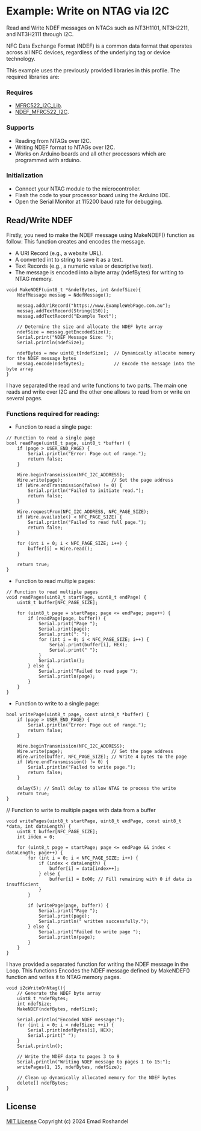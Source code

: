 # Example: Write on NTAG via I2C

Read and Write NDEF messages on NTAGs such as NT3H1101, NT3H2211, and NT3H2111 through I2C. 

NFC Data Exchange Format (NDEF) is a common data format that operates across all NFC devices, regardless of the underlying tag or device technology.

This example uses the previously provided libraries in this profile. The required libraries are: 
### Requires
- [MFRC522_I2C_Lib](https://github.com/emadroshandel/MFRC522_I2C_Lib).
- [NDEF_MFRC522_I2C](https://github.com/emadroshandel/NDEF_MFRC522_I2C.git).

### Supports

- Reading from NTAGs over I2C.
- Writing NDEF format to NTAGs over I2C.
- Works on Arduino boards and all other processors which are programmed with arduino. 

### Initialization
- Connect your NTAG module to the microcontroller.
- Flash the code to your processor board using the Arduino IDE.
- Open the Serial Monitor at 115200 baud rate for debugging.

## Read/Write NDEF
Firstly, you need to make the NDEF message using MakeNDEF() function as follow:
This function creates and encodes the message. 
- A URI Record (e.g., a website URL).
- A converted int to string to save it as a text. 
- Text Records (e.g., a numeric value or descriptive text).
- The message is encoded into a byte array (ndefBytes) for writing to NTAG memory.
```
void MakeNDEF(uint8_t *&ndefBytes, int &ndefSize){
    NdefMessage messag = NdefMessage();

    messag.addUriRecord("https://www.ExampleWebPage.com.au");
    messag.addTextRecord(String(150));
    messag.addTextRecord("Example Text");

    // Determine the size and allocate the NDEF byte array
    ndefSize = messag.getEncodedSize();
    Serial.print("NDEF Message Size: ");
    Serial.println(ndefSize);

    ndefBytes = new uint8_t[ndefSize];  // Dynamically allocate memory for the NDEF message bytes
    messag.encode(ndefBytes);           // Encode the message into the byte array
}
```
I have separated the read and write functions to two parts. The main one reads and write over I2C and the other one allows to read from or write on several pages.

### Functions required for reading:
- Function to read a single page:
```
// Function to read a single page
bool readPage(uint8_t page, uint8_t *buffer) {
    if (page > USER_END_PAGE) {
        Serial.println("Error: Page out of range.");
        return false;
    }
    
    Wire.beginTransmission(NFC_I2C_ADDRESS);
    Wire.write(page);                  // Set the page address
    if (Wire.endTransmission(false) != 0) {
        Serial.println("Failed to initiate read.");
        return false;
    }
    
    Wire.requestFrom(NFC_I2C_ADDRESS, NFC_PAGE_SIZE);
    if (Wire.available() < NFC_PAGE_SIZE) {
        Serial.println("Failed to read full page.");
        return false;
    }
    
    for (int i = 0; i < NFC_PAGE_SIZE; i++) {
        buffer[i] = Wire.read();
    }
    
    return true;
}
```
- Function to read multiple pages:
```
// Function to read multiple pages
void readPages(uint8_t startPage, uint8_t endPage) {
    uint8_t buffer[NFC_PAGE_SIZE];
    
    for (uint8_t page = startPage; page <= endPage; page++) {
        if (readPage(page, buffer)) {
            Serial.print("Page ");
            Serial.print(page);
            Serial.print(": ");
            for (int i = 0; i < NFC_PAGE_SIZE; i++) {
                Serial.print(buffer[i], HEX);
                Serial.print(" ");
            }
            Serial.println();
        } else {
            Serial.print("Failed to read page ");
            Serial.println(page);
        }
    }
}
```
- Function to write to a single page:
```
bool writePage(uint8_t page, const uint8_t *buffer) {
    if (page > USER_END_PAGE) {
        Serial.println("Error: Page out of range.");
        return false;
    }
    
    Wire.beginTransmission(NFC_I2C_ADDRESS);
    Wire.write(page);                  // Set the page address
    Wire.write(buffer, NFC_PAGE_SIZE); // Write 4 bytes to the page
    if (Wire.endTransmission() != 0) {
        Serial.println("Failed to write page.");
        return false;
    }

    delay(5); // Small delay to allow NTAG to process the write
    return true;
}
```
// Function to write to multiple pages with data from a buffer
```
void writePages(uint8_t startPage, uint8_t endPage, const uint8_t *data, int dataLength) {
    uint8_t buffer[NFC_PAGE_SIZE];
    int index = 0;
    
    for (uint8_t page = startPage; page <= endPage && index < dataLength; page++) {
        for (int i = 0; i < NFC_PAGE_SIZE; i++) {
            if (index < dataLength) {
                buffer[i] = data[index++];
            } else {
                buffer[i] = 0x00; // Fill remaining with 0 if data is insufficient
            }
        }
        
        if (writePage(page, buffer)) {
            Serial.print("Page ");
            Serial.print(page);
            Serial.println(" written successfully.");
        } else {
            Serial.print("Failed to write page ");
            Serial.println(page);
        }
    }
}
```
I have provided a separated function for writing the NDEF message in the Loop. This functions Encodes the NDEF message defined by MakeNDEF() function and writes it to NTAG memory pages.
```
void i2cWriteOnNtag(){
    // Generate the NDEF byte array
    uint8_t *ndefBytes;
    int ndefSize;
    MakeNDEF(ndefBytes, ndefSize);

    Serial.println("Encoded NDEF message:");
    for (int i = 0; i < ndefSize; ++i) {
        Serial.print(ndefBytes[i], HEX);
        Serial.print(" ");
    }
    Serial.println();

    // Write the NDEF data to pages 3 to 9
    Serial.println("Writing NDEF message to pages 1 to 15:");
    writePages(1, 15, ndefBytes, ndefSize);

    // Clean up dynamically allocated memory for the NDEF bytes
    delete[] ndefBytes;
}
```
## License

[MIT License](https://github.com/emadroshandel/NTAG_I2C/blob/main/LICENSE) Copyright (c) 2024 Emad Roshandel
